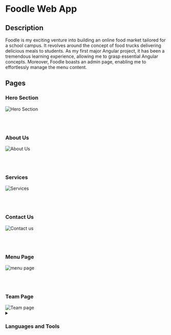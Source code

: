 <h1>Foodle Web App</h1>
<h2>Description</h2>
Foodle is my exciting venture into building an online food market tailored for a school campus. It revolves around the concept of food trucks delivering delicious meals to students. As my first major Angular project, it has been a tremendous learning experience, allowing me to grasp essential Angular concepts. Moreover, Foodle boasts an admin page, enabling me to effortlessly manage the menu content.

<h2>Pages</h2>
<h3>Hero Section</h3>
<img src='https://github.com/Daniel-Ope06/Foodle-app-Angular/assets/97707320/2bb450cd-a306-4d08-b22f-1319aca25c9a' alt='Hero Section'/>

<br/><br/>
<h3>About Us</h3>
<img src='https://github.com/Daniel-Ope06/Foodle-app-Angular/assets/97707320/6e6dec9c-cb91-4d50-bfd7-466b34d74bae' alt='About Us'/>

<br/><br/>
<h3>Services</h3>
<img src='https://github.com/Daniel-Ope06/Foodle-app-Angular/assets/97707320/cccf22c9-687b-49b3-8502-39385995633a' alt='Services'/>

<br/><br/>
<h3>Contact Us</h3>
<img src='https://github.com/Daniel-Ope06/Foodle-app-Angular/assets/97707320/a71b6222-bd84-46a1-aabe-c160e8d92fac' alt='Contact us'/>

<br/><br/>
<h3>Menu Page</h3>
<img src='https://github.com/Daniel-Ope06/Foodle-app-Angular/assets/97707320/017a3033-3c18-4fa4-be24-9d691fe8449b' alt='menu page'/>

<br/><br/>
<h3>Team Page</h3>
<img src='https://github.com/Daniel-Ope06/Foodle-app-Angular/assets/97707320/1e733ec2-1fe6-43d1-8676-c6ddf62953e6' alt='Team page'/>

<details>
  <summary><h3>Languages and Tools</h3></summary>
  
  <img align="left" alt="Angular" title="Angular" width="40px" style="padding-right:10px;" src="https://cdn.jsdelivr.net/gh/devicons/devicon/icons/angularjs/angularjs-plain.svg"/>
  
  <img align="left" alt="TypeScript" title="TypeScript" width="40px" style="padding-right:10px;" src="https://cdn.jsdelivr.net/gh/devicons/devicon/icons/typescript/typescript-plain.svg"/>
  
  <img align="left" alt="HTML" title="HTML" width="40px" style="padding-right:10px;" src="https://cdn.jsdelivr.net/gh/devicons/devicon/icons/html5/html5-plain.svg"/>
  
  <img align="left" alt="CSS" title="CSS" width="40px" style="padding-right:10px;" src="https://cdn.jsdelivr.net/gh/devicons/devicon/icons/css3/css3-plain.svg"/>
  
  <img align="left" alt="Firebase" title="Firebase" width="40px" style="padding-right:10px;" src="https://cdn.jsdelivr.net/gh/devicons/devicon/icons/firebase/firebase-plain.svg" />
  
  <img align="left" alt="GitHub" title="GitHub" width="40px" style="padding-right:10px;" src="https://cdn.jsdelivr.net/gh/devicons/devicon/icons/github/github-original.svg"/>
</details>
